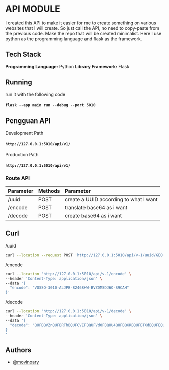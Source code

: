 # API MODULE

I created this API to make it easier for me to create something on various websites that I will create. So just call the API, no need to copy-paste from the previous code. Make the repo that will be created minimalist. Here I use python as the programming language and flask as the framework.

## Tech Stack

**Programming Language:** Python
**Library Framework:** Flask

## Running

run it with the following code

#### `flask --app main run --debug --port 5010`

## Pengguan API

Development Path

#### `http://127.0.0.1:5010/api/v1/`

Production Path

#### `http://127.0.0.1:5010/api/v1/`

### Route API

| Parameter | Methods | Parameter                              |
| :-------- | :------ | :------------------------------------- |
| /uuid     | POST    | create a UUID according to what I want |
| /encode   | POST    | translate base64 as i want             |
| /decode   | POST    | create base64 as i want                |

## Curl

/uuid

```bash
curl --location --request POST 'http://127.0.0.1:5010/api/v-1/uuid/GEO'
```

/encode

```bash
curl --location 'http://127.0.0.1:5010/api/v-1/encode' \
--header 'Content-Type: application/json' \
--data '{
  "encode": "VOSSO-3010-ALJPB-82468HW-BVZDMSDJ6O-S9CAH"
}'
```

/decode

```bash
curl --location 'http://127.0.0.1:5010/api/v-1/decode' \
--header 'Content-Type: application/json' \
--data '{
  "decode": "QUFBQVZnQUFBRThBQUFCVEFBQUFVd0FBQUU4QUFBQXRBQUFBTXdBQUFEQUFBQUF4QUFBQU1BQUFBQzBBQUFCQkFBQUFUQUFBQUVvQUFBQlFBQUFBUWdBQUFDMEFBQUE0QUFBQU1nQUFBRFFBQUFBMkFBQUFPQUFBQUVnQUFBQlhBQUFBTFFBQUFFSUFBQUJXQUFBQVdnQUFBRVFBQUFCTkFBQUFVd0FBQUVRQUFBQktBQUFBTmdBQUFFOEFBQUF0QUFBQVV3QUFBRGtBQUFCREFBQUFRUUFBQUVnPQ=="
}
'
```

## Authors

- [@movinoary](https://github.com/movinoary?tab=repositories)
